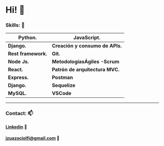 # Hi! 👋

### Skills: :loudspeaker:

| **Python.**         | **JavaScript.**                 |
| ------------------- | ------------------------------- |
| **Django.**         | **Creación y consumo de APIs.** |
| **Rest framework.** | **Git.**                        |
| **Node Js.**        | **MetodologíasÁgiles -Scrum**   |
| **React.**          | **Patrón de arquitectura MVC.** |
| **Express.**        | **Postman**                     |
| **Django.**         | **Sequelize**                   |
| **MySQL.**          | **VSCode**                      |

------

### Contact: :mailbox:

#### [Linkedin](https://www.linkedin.com/in/jzuazociolfi/) :bookmark_tabs:

#### jzuazociolfi@gmail.com :e-mail:
